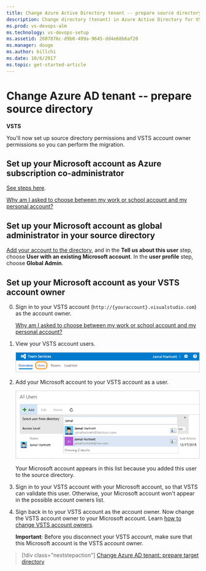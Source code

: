 ```yaml
---
title: Change Azure Active Directory tenant -- prepare source directory
description: Change directory (tenant) in Azure Active Directory for VSTS -- prepare your source directory
ms.prod: vs-devops-alm
ms.technology: vs-devops-setup
ms.assetid: 2607876c-d9b0-499a-9645-dd4e68b6af20
ms.manager: douge
ms.author: billchi
ms.date: 10/6/2017
ms.topic: get-started-article
---
```


#	Change Azure AD tenant -- prepare source directory

**VSTS**

You'll now set up source directory permissions and VSTS account owner permissions
so you can perform the migration.

## Set up your Microsoft account as Azure subscription co-administrator

[See steps here](/azure/billing/billing-add-change-azure-subscription-administrator.md).


[Why am I asked to choose between my work or school account and my personal account?](faq-azure-access.md#ChooseOrgAcctMSAcct)


## Set up your Microsoft account as global administrator in your source directory

[Add your account to the directory](/azure/active-directory/active-directory-create-users.md), and in the **Tell us about this user** step, choose **User with an existing Microsoft account**.  In the **user profile** step, choose **Global Admin**.


## Set up your Microsoft account as your VSTS account owner

0.	Sign in to your VSTS account (```http://{youraccount}.visualstudio.com```) as the account owner. 

	[Why am I asked to choose between my work or school account and my personal account?](faq-azure-access.md#ChooseOrgAcctMSAcct)

0.	View your VSTS account users.

	![Users hub](_img/_shared/users-hub-jamal.png)

0.	Add your Microsoft account to your VSTS account as a user.

	![Add your Microsoft account](_img/change-azure-active-directory/add-msa-vsts.png)

	Your Microsoft account appears in this list 
	because you added this user to the source directory.

0.	Sign in to your VSTS account with your Microsoft account,
so that VSTS can validate this user. Otherwise, 
your Microsoft account won't appear in the possible account owners list.

0.	Sign back in to your VSTS account as the account owner. 
Now change the VSTS account owner to your Microsoft account. 
Learn [how to change VSTS account owners](change-account-ownership-vs.md).

	**Important**: Before you disconnect your VSTS account,
	make sure that this Microsoft account is the VSTS account owner. 


> [!div class="nextstepaction"]
> [Change Azure AD tenant: prepare target directory](change-azure-ad-vsts-account-disconnect.md)

